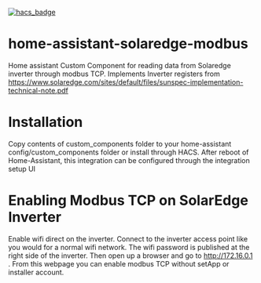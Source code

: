 [![hacs_badge](https://img.shields.io/badge/HACS-Default-orange.svg)](https://github.com/custom-components/hacs)

# home-assistant-solaredge-modbus
Home assistant Custom Component for reading data from Solaredge inverter through modbus TCP.
Implements Inverter registers from https://www.solaredge.com/sites/default/files/sunspec-implementation-technical-note.pdf

# Installation
Copy contents of custom_components folder to your home-assistant config/custom_components folder or install through HACS.
After reboot of Home-Assistant, this integration can be configured through the integration setup UI

# Enabling Modbus TCP on SolarEdge Inverter
Enable wifi direct on the inverter. Connect to the inverter access point like you would for a normal wifi network. The wifi password is published at the right side of the inverter. Then open up a browser and go to http://172.16.0.1 . From this webpage you can enable modbus TCP without setApp or installer account.
